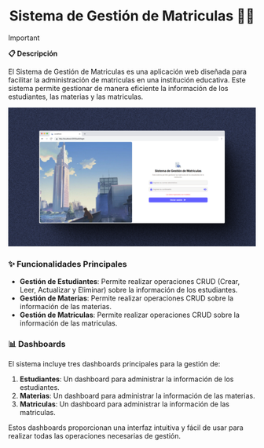 <h1 align="center">
  Sistema de Gestión de Matriculas 🏫📖
</h1>

> [!IMPORTANT]
> **📋 Descripción**
> 
> El Sistema de Gestión de Matriculas es una aplicación web diseñada para facilitar la administración de matriculas en una institución educativa. Este sistema permite gestionar de manera eficiente la información de los estudiantes, las materias y las matriculas.

![Login](/screenshots/login.png)

### ✨ Funcionalidades Principales 

- **Gestión de Estudiantes**: Permite realizar operaciones CRUD (Crear, Leer, Actualizar y Eliminar) sobre la información de los estudiantes.
- **Gestión de Materias**: Permite realizar operaciones CRUD sobre la información de las materias.
- **Gestión de Matriculas**: Permite realizar operaciones CRUD sobre la información de las matriculas.

### 📊 Dashboards

El sistema incluye tres dashboards principales para la gestión de:

1. **Estudiantes**: Un dashboard para administrar la información de los estudiantes.
2. **Materias**: Un dashboard para administrar la información de las materias.
3. **Matriculas**: Un dashboard para administrar la información de las matriculas.

Estos dashboards proporcionan una interfaz intuitiva y fácil de usar para realizar todas las operaciones necesarias de gestión.